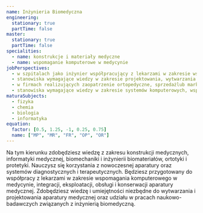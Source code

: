 ```yaml
---
name: Inżynieria Biomedyczna
engineering:
  stationary: true
  partTime: false
master:
  stationary: true
  partTime: false
specialities:
  - name: konstrukcje i materiały medyczne
  - name: wspomaganie komputerowe w medycynie
jobPerspectives:
  - w szpitalach jako inżynier współpracujący z lekarzami w zakresie wspomagania komputerowego w medycynie, integracji, eksploatacji, obsłudze i konserwacji aparatury medycznej oraz obsłudze systemów diagnostycznych i terapeutycznych
  - stanowiska wymagające wiedzy w zakresie projektowania, wytwarzania i eksploatacji narzędzi oraz urządzeń medycznych, zwłaszcza dla ortopedii, stomatologii i rehabilitacji, z wykorzystaniem nowoczesnych materiałów medycznych
  - w firmach realizujących zaopatrzenie ortopedyczne, sprzedażlub marketing na rynku usług medycznych
  - stanowiska wymagające wiedzy w zakresie systemów komputerowych, wspomagania diagnostyki medycznej, biocybernetyki, medycznych systemów informacyjnych oraz systemów ekspertowych
maturaSubjects:
  - fizyka
  - chemia
  - biologia
  - informatyka
equation:
  factor: [0.5, 1.25, -1, 0.25, 0.75]
  name: ["MP", "MR", "FR", "OP", "OR"]
---
```


Na tym kierunku zdobędziesz wiedzę z zakresu konstrukcji medycznych, informatyki medycznej, biomechaniki i inżynierii biomateriałów, ortotyki i protetyki. Nauczysz się korzystania z nowoczesnej aparatury oraz systemów diagnostycznych i terapeutycznych. Będziesz przygotowany do współpracy z lekarzami w zakresie wspomagania komputerowego w medycynie, integracji, eksploatacji, obsługi i konserwacji aparatury medycznej. Zdobędziesz wiedzę i umiejętności niezbędne do wytwarzania i projektowania aparatury medycznej oraz udziału w pracach naukowo-badawczych związanych z inżynierią biomedyczną.
